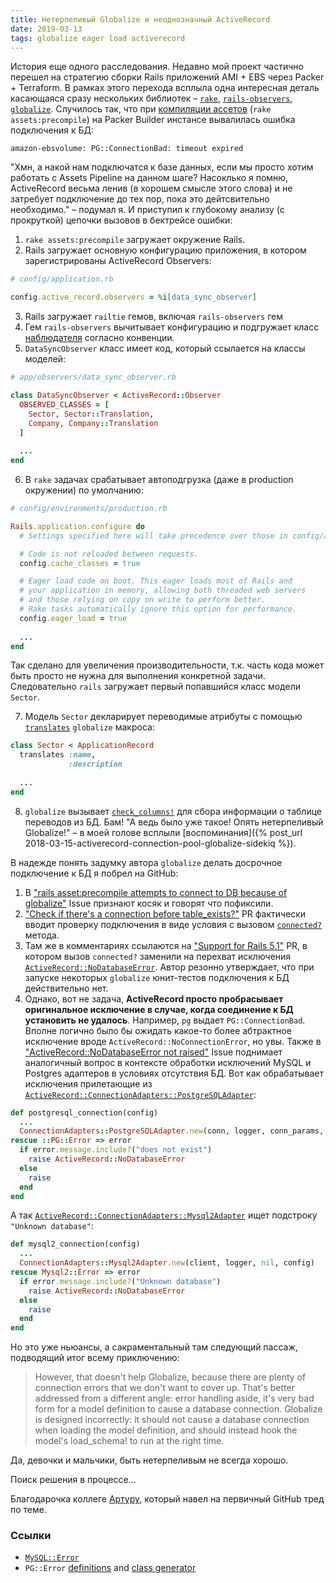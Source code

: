 ```yaml
---
title: Нетерпеливый Globalize и неоднозначный ActiveRecord
date: 2019-03-13
tags: globalize eager load activerecord
---
```


История еще одного расследования. Недавно мой проект частично перешел на стратегию сборки Rails приложений AMI + EBS через Packer + Terraform. В рамках этого перехода всплыла одна интересная деталь касающаяся сразу нескольких библиотек – [`rake`](https://github.com/ruby/rake), [`rails-observers`](https://github.com/rails/rails-observers), [`globalize`](https://github.com/globalize/globalize). Случилось так, что при [компиляции ассетов](https://guides.rubyonrails.org/asset_pipeline.html#precompiling-assets) (`rake assets:precompile`) на Packer Builder инстансе вывалилась ошибка подключения к БД:  

    amazon-ebsvolume: PG::ConnectionBad: timeout expired

"Хмн, а накой нам подключатся к базе данных, если мы просто хотим работать с Assets Pipeline на данном шаге? Насоклько я помню, ActiveRecord весьма ленив (в хорошем смысле этого слова) и не затребует подключение до тех пор, пока это дейтсвительно необходимо." – подумал я. И приступил к глубокому анализу (с прокруткой) цепочки вызовов в бектрейсе ошибки:

1. `rake assets:precompile` загружает окружение Rails.
2. Rails загружает основную конфигурацию приложения, в котором зарегистрированы ActiveRecord Observers:

```ruby
# config/application.rb

config.active_record.observers = %i[data_sync_observer]
````
    
3. Rails загружает `railtie` гемов, включая `rails-observers` гем
4. Гем `rails-observers` вычитывает конфигурацию и подгружает класс [наблюдателя](https://ru.wikipedia.org/wiki/%D0%9D%D0%B0%D0%B1%D0%BB%D1%8E%D0%B4%D0%B0%D1%82%D0%B5%D0%BB%D1%8C_(%D1%88%D0%B0%D0%B1%D0%BB%D0%BE%D0%BD_%D0%BF%D1%80%D0%BE%D0%B5%D0%BA%D1%82%D0%B8%D1%80%D0%BE%D0%B2%D0%B0%D0%BD%D0%B8%D1%8F)) согласно конвенции.
5. `DataSyncObserver` класс имеет код, который ссылается на классы моделей:

```ruby
# app/observers/data_sync_observer.rb

class DataSyncObserver < ActiveRecord::Observer
  OBSERVED_CLASSES = [
    Sector, Sector::Translation,
    Company, Company::Translation
  ]
  
  ...
end
```

6. В `rake` задачах срабатывает автоподгрузка (даже в production окружении) по умолчанию:

```ruby
# config/environments/production.rb

Rails.application.configure do
  # Settings specified here will take precedence over those in config/application.rb.

  # Code is not reloaded between requests.
  config.cache_classes = true

  # Eager load code on boot. This eager loads most of Rails and
  # your application in memory, allowing both threaded web servers
  # and those relying on copy on write to perform better.
  # Rake tasks automatically ignore this option for performance.
  config.eager_load = true
  
  ...
end
```

Так сделано для увеличения производительности, т.к. часть кода может быть просто не нужна для выполнения конкретной задачи. Следовательно `rails` загружает первый попавшийся класс модели `Sector`.

7. Модель `Sector` декларирует переводимые атрибуты с помощью [`translates`](https://github.com/globalize/globalize/blob/master/lib/globalize/active_record/act_macro.rb#L4) `globalize` макроса:

```ruby
class Sector < ApplicationRecord
  translates :name,
             :description
             
  ...
end
```

8. `globalize` вызывает [`check_columns!`](https://github.com/globalize/globalize/blob/master/lib/globalize/active_record/act_macro.rb#L53) для сбора информации о таблице переводов из БД. Бам! "А ведь было уже такое! Опять нетерпеливый Globalize!" – в моей голове всплыли [воспоминания]({% post_url 2018-03-15-activerecord-connection-pool-globalize-sidekiq %}).



В надежде понять задумку автора `globalize` делать досрочное подключение к БД я побрел на GitHub:

1. В ["rails asset:precompile attempts to connect to DB because of globalize"](https://github.com/globalize/globalize/issues/601) Issue признают косяк и говорят что пофиксили. 
2. ["Check if there's a connection before table_exists?"](https://github.com/globalize/globalize/pull/602) PR фактически вводит проверку подключения в виде условия с вызовом [`connected?`](https://api.rubyonrails.org/classes/ActiveRecord/ConnectionHandling.html#method-i-connected-3F) метода.
3. Там же в комментариях ссылаются на ["Support for Rails 5.1"](https://github.com/globalize/globalize/pull/619#commitcomment-22174073) PR, в котором вызов `connected?` заменили на перехват исключения [`ActiveRecord::NoDatabaseError`](https://api.rubyonrails.org/classes/ActiveRecord/NoDatabaseError.html). Автор резонно утверждает, что при запуске некоторых `globalize` юнит-тестов подключения к БД действительно нет.
4. Однако, вот не задача, **ActiveRecord просто пробрасывает оригинальное исключение в случае, когда соединение к БД установить не удалось**. Например, `pg` выдает `PG::ConnectionBad`. Вполне логично было бы ожидать какое-то более абтрактное исключение вроде `ActiveRecord::NoConnectionError`, но увы. Также в ["ActiveRecord::NoDatabaseError not raised"](https://github.com/rails/rails/issues/32994) Issue поднимает аналогичный вопрос в контексте обработки исключений MySQL и Postgres адаптеров в условиях отсутствия БД. Вот как обрабатывает исключения прилетающие из [`ActiveRecord::ConnectionAdapters::PostgreSQLAdapter`]( https://github.com/rails/rails/blob/master/activerecord/lib/active_record/connection_adapters/postgresql_adapter.rb#L48):

```ruby
def postgresql_connection(config)
  ...
  ConnectionAdapters::PostgreSQLAdapter.new(conn, logger, conn_params, config)
rescue ::PG::Error => error
  if error.message.include?("does not exist")
    raise ActiveRecord::NoDatabaseError
  else
    raise
  end
end
```
 
А так [`ActiveRecord::ConnectionAdapters::Mysql2Adapter`](https://github.com/rails/rails/blob/master/activerecord/lib/active_record/connection_adapters/mysql2_adapter.rb#L24) ищет подстроку `"Unknown database"`:

```ruby
def mysql2_connection(config)
  ...
  ConnectionAdapters::Mysql2Adapter.new(client, logger, nil, config)
rescue Mysql2::Error => error
  if error.message.include?("Unknown database")
    raise ActiveRecord::NoDatabaseError
  else
    raise
  end
end
```

Но это уже ньюансы, а сакраментальный там следующий пассаж, подводящий итог всему приключению:

<blockquote>
However, that doesn't help Globalize, because there are plenty of connection errors that we don't want to cover up. That's better addressed from a different angle: error handling aside, it's very bad form for a model definition to cause a database connection. Globalize is designed incorrectly: it should not cause a database connection when loading the model definition, and should instead hook the model's load_schema! to run at the right time.
</blockquote>
 
Да, девочки и мальчики, быть нетерпеливым не всегда хорошо.

Поиск решения в процессе...

Благодарочка коллеге [Артуру](https://twitter.com/artlugovoy), который навел на первичный GitHub тред по теме.

### Ссылки

- [`MySQL::Error`](https://github.com/brianmario/mysql2/blob/master/lib/mysql2/error.rb)
- `PG::Error` [definitions](https://bitbucket.org/ged/ruby-pg/src/fddea15f846d3f900665fbe8760fcd4e90bc9b70/ext/errorcodes.def) and [class generator](https://bitbucket.org/ged/ruby-pg/src/fddea15f846d3f900665fbe8760fcd4e90bc9b70/ext/errorcodes.rb)
